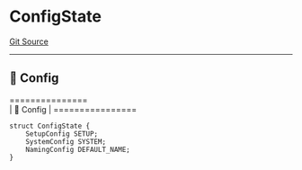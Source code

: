 # ConfigState
[Git Source](https://github.com/metacontract/mc/blob/8438d83ed04f942f1b69f22b0cb556723d88a8f9/resources/devkit/api-reference/Flattened.sol)

----------------------
📝 Config
------------------------
===============\
|   📝 Config     |
\================


```solidity
struct ConfigState {
    SetupConfig SETUP;
    SystemConfig SYSTEM;
    NamingConfig DEFAULT_NAME;
}
```

